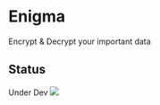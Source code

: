 # Enigma
Encrypt & Decrypt your important data

## Status
Under Dev
<image src="Resources/Dev Process/11.15.2020.png"/>